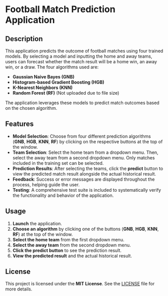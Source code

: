 # Football Match Prediction Application

## Description

This application predicts the outcome of football matches using four trained models. By selecting a model and inputting the home and away teams, users can forecast whether the match result will be a home win, an away win, or a draw. The four algorithms used are:

- **Gaussian Naive Bayes (GNB)**
- **Histogram-based Gradient Boosting (HGB)**
- **K-Nearest Neighbors (KNN)**
- **Random Forest (RF)** (Not uploaded due to file size)

The application leverages these models to predict match outcomes based on the chosen algorithm.

## Features

- **Model Selection**: Choose from four different prediction algorithms (**GNB**, **HGB**, **KNN**, **RF**) by clicking on the respective buttons at the top of the window.
- **Team Selection**: Select the home team from a dropdown menu. Then, select the away team from a second dropdown menu. Only matches included in the training set can be selected.
- **Prediction Results**: After selecting the teams, click the **predict** button to view the predicted match result alongside the actual historical result.
- **Feedback**: Success or error messages are displayed throughout the process, helping guide the user.
- **Testing**: A comprehensive test suite is included to systematically verify the functionality and behavior of the application.

## Usage

1. **Launch** the application.
2. **Choose an algorithm** by clicking one of the buttons (**GNB**, **HGB**, **KNN**, **RF**) at the top of the window.
3. **Select the home team** from the first dropdown menu.
4. **Select the away team** from the second dropdown menu.
5. **Click the predict button** to see the prediction result.
6. **View the predicted result** and the actual historical result.

## License

This project is licensed under the **MIT License**. See the [LICENSE](LICENSE) file for more details.
